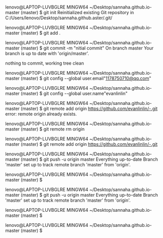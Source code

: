 # 
lenovo@LAPTOP-LUVBGLRE MINGW64 ~/Desktop/sannaha.github.io-master (master)
$ git init
Reinitialized existing Git repository in C:/Users/lenovo/Desktop/sannaha.github.aster/.git/

lenovo@LAPTOP-LUVBGLRE MINGW64 ~/Desktop/sannaha.github.io-master (master)
$ git add .

lenovo@LAPTOP-LUVBGLRE MINGW64 ~/Desktop/sannaha.github.io-master (master)
$ git commit -m "nitial commit"
On branch master
Your branch is up to date with 'origin/master'.

nothing to commit, working tree clean

lenovo@LAPTOP-LUVBGLRE MINGW64 ~/Desktop/sannaha.github.io-master (master)
$ git config --global user.email"1178750710@qq.com"

lenovo@LAPTOP-LUVBGLRE MINGW64 ~/Desktop/sannaha.github.io-master (master)
$ git config --global user.name"evanlinlin"

lenovo@LAPTOP-LUVBGLRE MINGW64 ~/Desktop/sannaha.github.io-master (master)
$ git remote add origin https://github.com/evanlinlin/-.git
error: remote origin already exists.

lenovo@LAPTOP-LUVBGLRE MINGW64 ~/Desktop/sannaha.github.io-master (master)
$ git remote rm origin

lenovo@LAPTOP-LUVBGLRE MINGW64 ~/Desktop/sannaha.github.io-master (master)
$ git remote add origin https://github.com/evanlinlin/-.git

lenovo@LAPTOP-LUVBGLRE MINGW64 ~/Desktop/sannaha.github.io-master (master)
$ git push -u origin master
Everything up-to-date
Branch 'master' set up to track remote branch 'master' from 'origin'.

lenovo@LAPTOP-LUVBGLRE MINGW64 ~/Desktop/sannaha.github.io-master (master)
$

lenovo@LAPTOP-LUVBGLRE MINGW64 ~/Desktop/sannaha.github.io-master (master)
$ git push -u origin master
Everything up-to-date
Branch 'master' set up to track remote branch 'master' from 'origin'.


lenovo@LAPTOP-LUVBGLRE MINGW64 ~/Desktop/sannaha.github.io-master (master)
$

lenovo@LAPTOP-LUVBGLRE MINGW64 ~/Desktop/sannaha.github.io-master (master)
$
